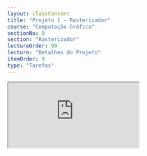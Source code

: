```yaml
---
layout: classContent
title: "Projeto 1 - Rasterizador"
course: "Computação Gráfica"
sectionNo: 0
section: "Rasterizador"
lectureOrder: 99
lecture: "Detalhes do Projeto"
itemOrder: 0
type: "Tarefas"
---
```


<iframe src="https://docs.google.com/document/d/e/2PACX-1vTz_NHeObqVroeLZzKNX9A_vYrhpqN3qBuUC-FjTLGEvD_Ez5_K_4lorxraqK6Shg/pub?embedded=true"></iframe>